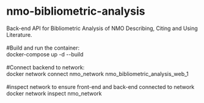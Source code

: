 # nmo-bibliometric-analysis
Back-end API for Bibliometric Analysis of NMO Describing, Citing and Using Literature. </br></br>
#Build and run the container: </br> 
docker-compose up -d --build </br></br>
#Connect backend to network: </br> 
docker network connect nmo_network nmo_bibliometric_analysis_web_1 </br></br>
#inspect network to ensure front-end and back-end connected to network </br>
docker network inspect nmo_network
